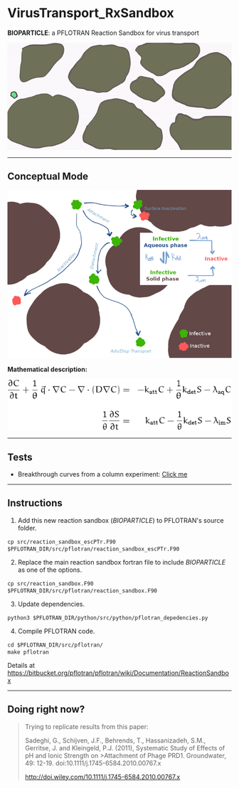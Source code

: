 # VirusTransport_RxSandbox
**BIOPARTICLE**: a PFLOTRAN Reaction Sandbox for virus transport

![gifBioparticle](./images/virusBlob.gif)

***

## Conceptual Mode
![virusPaths](./images/virusPath.png)

**Mathematical description:**

![Eq.1](./images/Eqn1.png)

***

## Tests
- Breakthrough curves from a column experiment: [Click me](/tests/)

***

## Instructions

1. Add this new reaction sandbox (*BIOPARTICLE*) to PFLOTRAN's source folder.
```
cp src/reaction_sandbox_escPTr.F90  $PFLOTRAN_DIR/src/pflotran/reaction_sandbox_escPTr.F90
```
2. Replace the main reaction sandbox fortran file to include *BIOPARTICLE* as one of the options.
```
cp src/reaction_sandbox.F90  $PFLOTRAN_DIR/src/pflotran/reaction_sandbox.F90
```
3. Update dependencies.
```
python3 $PFLOTRAN_DIR/python/src/python/pflotran_depedencies.py
```
4. Compile PFLOTRAN code.
```
cd $PFLOTRAN_DIR/src/pflotran/
make pflotran
```

Details at https://bitbucket.org/pflotran/pflotran/wiki/Documentation/ReactionSandbox

***

## Doing right now?

>Trying to replicate results from this paper: 
>
>Sadeghi, G., Schijven, J.F., Behrends, T., Hassanizadeh, S.M., Gerritse, J. and Kleingeld, P.J. (2011), Systematic Study of Effects of pH and Ionic Strength on >Attachment of Phage PRD1. Groundwater, 49: 12-19. doi:10.1111/j.1745-6584.2010.00767.x
>
>http://doi.wiley.com/10.1111/j.1745-6584.2010.00767.x